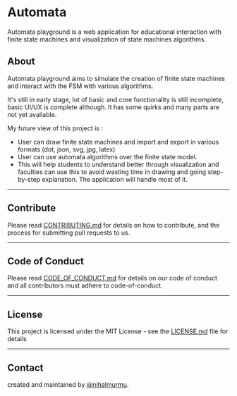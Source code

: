 # Automata

Automata playground is a web application for educational interaction with finite state machines and visualization of state machines algorithms.

## About

Automata playground aims to simulate the creation of finite state machines and interact with the FSM with various algorithms.

It's still in early stage, lot of basic and core functionality is still incomplete, basic UI/UX is complete although. It has some quirks and many parts are not yet available.

My future view of this project is :

- User can draw finite state machines and import and export in various formats (dot, json, svg, jpg, latex)
- User can use automata algorithms over the finite state model.
- This will help students to understand better through visualization and faculties can use this to avoid wasting time in drawing and going step-by-step explanation. The application will handle most of it.

---

## Contribute

Please read [CONTRIBUTING.md](https://github.com/nihalmurmu/ng-automata/blob/master/CONTRIBUTING.md) for details on how to contribute, and the process for submitting pull requests to us.

---

## Code of Conduct

Please read [CODE_OF_CONDUCT.md](https://github.com/nihalmurmu/ng-automata/blob/master/CODE_OF_CONDUCT.md) for details on our code of conduct and all contributors must adhere to code-of-conduct.

---

## License

This project is licensed under the MIT License - see the [LICENSE.md](https://github.com/nihalmurmu/ng-automata/blob/master/LICENSE) file for details

---

## Contact

created and maintained by [@nihalmurmu](http://nihalmurmu.github.io).
